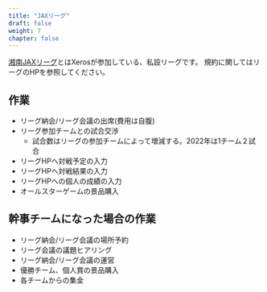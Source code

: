 ```yaml
---
title: "JAXリーグ"
draft: false
weight: 7
chapter: false
---
```


[湘南JAXリーグ](https://bb.vcuda.net/jax/)とはXerosが参加している、私設リーグです。
規約に関してはリーグのHPを参照してください。

## 作業

- リーグ納会/リーグ会議の出席(費用は自腹)
- リーグ参加チームとの試合交渉
  - 試合数はリーグの参加チームによって増減する。2022年は1チーム２試合
- リーグHPへ対戦予定の入力
- リーグHPへ対戦結果の入力
- リーグHPへの個人の成績の入力
- オールスターゲームの景品購入

## 幹事チームになった場合の作業

- リーグ納会/リーグ会議の場所予約
- リーグ会議の議題ヒアリング
- リーグ納会/リーグ会議の運営
- 優勝チーム、個人賞の景品購入
- 各チームからの集金
